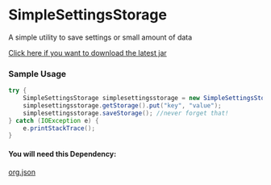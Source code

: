 # SimpleSettingsStorage
A simple utility to save settings or small amount of data

[Click here if you want to download the latest jar](https://github.com/Binozo/SimpleSettingsStorage/raw/master/out/artifacts/SimpleSettingsStorage_jar/SimpleSettingsStorage.jar)

### Sample Usage
```java
try {
    SimpleSettingsStorage simplesettingsstorage = new SimpleSettingsStorage();
    simplesettingsstorage.getStorage().put("key", "value");
    simplesettingsstorage.saveStorage(); //never forget that!
} catch (IOException e) {
    e.printStackTrace();
}
```

#### You will need this Dependency:
[org.json](https://github.com/stleary/JSON-java)

